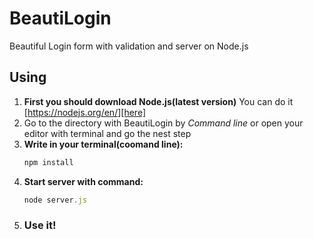 # BeautiLogin
Beautiful Login form with validation and server on Node.js

## Using
1. **First you should download Node.js(latest version)**
   You can do it [https://nodejs.org/en/][here]
2. Go to the directory with BeautiLogin by *Command line* or open your 
   editor with terminal and go the nest step
3. **Write in your terminal(coomand line):**
   ```javascript
   npm install
   ```
4. **Start server with command:**
   ```javascript
   node server.js
   ```
5. ### Use it!
